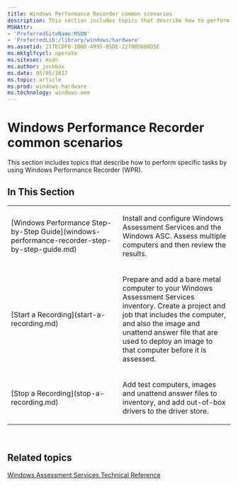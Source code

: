 ```yaml
---
title: Windows Performance Recorder common scenarios
description: This section includes topics that describe how to perform specific tasks by using Windows Performance Recorder (WPR).
MSHAttr:
- 'PreferredSiteName:MSDN'
- 'PreferredLib:/library/windows/hardware'
ms.assetid: 217ECDF0-1B6D-4995-85DE-22708D608D5E
ms.mktglfcycl: operate
ms.sitesec: msdn
ms.author: joshbax
ms.date: 05/05/2017
ms.topic: article
ms.prod: windows-hardware
ms.technology: windows-oem
---
```


# Windows Performance Recorder common scenarios


This section includes topics that describe how to perform specific tasks by using Windows Performance Recorder (WPR).

## In This Section


<table>
<colgroup>
<col width="50%" />
<col width="50%" />
</colgroup>
<tbody>
<tr class="odd">
<td><p>[Windows Performance Step-by-Step Guide](windows-performance-recorder-step-by-step-guide.md)</p></td>
<td><p>Install and configure Windows Assessment Services and the Windows ASC. Assess multiple computers and then review the results.</p></td>
</tr>
<tr class="even">
<td><p>[Start a Recording](start-a-recording.md)</p></td>
<td><p>Prepare and add a bare metal computer to your Windows Assessment Services inventory. Create a project and job that includes the computer, and also the image and unattend answer file that are used to deploy an image to that computer before it is assessed.</p></td>
</tr>
<tr class="odd">
<td><p>[Stop a Recording](stop-a-recording.md)</p></td>
<td><p>Add test computers, images and unattend answer files to inventory, and add out-of-box drivers to the driver store.</p></td>
</tr>
</tbody>
</table>

 

## Related topics


[Windows Assessment Services Technical Reference](../assessments/windows-assessment-services-technical-reference.md)

 

 







